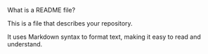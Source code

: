 What is a README file?

This is a file that describes your repository.

It uses Markdown syntax to format text, making it easy to read and understand.
